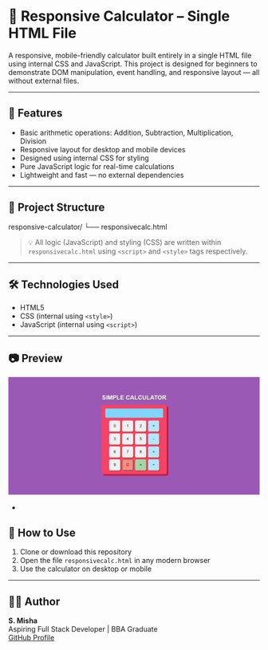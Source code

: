 # 🧮 Responsive Calculator – Single HTML File

A responsive, mobile-friendly calculator built entirely in a single HTML file using internal CSS and JavaScript. This project is designed for beginners to demonstrate DOM manipulation, event handling, and responsive layout — all without external files.

---

## 🚀 Features

- Basic arithmetic operations: Addition, Subtraction, Multiplication, Division
- Responsive layout for desktop and mobile devices
- Designed using internal CSS for styling
- Pure JavaScript logic for real-time calculations
- Lightweight and fast — no external dependencies

---

## 📁 Project Structure

responsive-calculator/
└── responsivecalc.html



> 💡 All logic (JavaScript) and styling (CSS) are written within `responsivecalc.html` using `<script>` and `<style>` tags respectively.

---

## 🛠 Technologies Used

- HTML5
- CSS (internal using `<style>`)
- JavaScript (internal using `<script>`)

---

## 📷 Preview

![Calculator Screenshot](calculator-preview.png)

-

## 📌 How to Use

1. Clone or download this repository
2. Open the file `responsivecalc.html` in any modern browser
3. Use the calculator on desktop or mobile

---

## 👩‍💻 Author

**S. Misha**  
Aspiring Full Stack Developer | BBA Graduate  
[GitHub Profile](https://github.com/Mi-Isha16)
